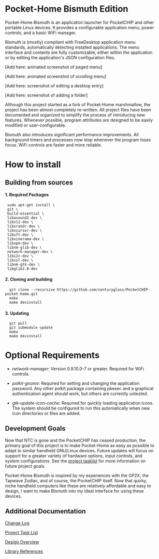 
# Pocket-Home Bismuth Edition

  Pocket-Home Bismuth is an application launcher for PocketCHIP and other portable Linux devices.  It provides a configurable application menu, power controls, and a basic WiFi manager.

  Bismuth is (mostly) compliant with FreeDesktop application menu standards, automatically detecting installed applications. The menu interface and contents are fully customizable, either within the application or by editing the application's JSON configuration files.
 
[Add here: animated screenshot of paged menu]
 
[Add here: animated screenshot of scrolling menu]

[Add here: screenshot of editing a desktop entry]

[Add here: screenshot of adding a folder]

  Although this project started as a fork of Pocket-Home marshmallow, the project has been almost completely re-written. All project files have been documented and organized to simplify the process of introducing new features. Whenever possible, program attributes are designed to be easily modified or user-configurable. 

  Bismuth also introduces significant performance improvements. All background timers and processes now stop whenever the program loses focus. WiFi controls are faster and more reliable. 

# How to install

## Building from sources

#### 1. Required Packages

     sudo apt-get install \
     git \
     build-essential \
     libasound2-dev \
     libx11-dev \
     libxrandr-dev \
     libxcursor-dev \
     libxft-dev \
     libxinerama-dev \
     libxpm-dev \
     libnm-glib-dev \
     network-manager-dev \
     libi2c-dev \
     libssl-dev \
     libnm-gtk-dev \
     libglib2.0-dev

####  2. Cloning and building
      
      git clone --recursive https://github.com/centuryglass/PocketCHIP-pocket-home.git
      make
      make devinstall

#### 3. Updating

      git pull
      git submodule update
      make 
      make devinstall

# Optional Requirements

 - *network-manager*: Version 0.9.10.0-7 or greater. Required for WiFi controls.
 
 - *polkit-gnome*: Required for setting and changing the application password. Any other polkit package containing pkexec and a graphical authentication agent should work, but others are currently untested.
 
 - *gtk-update-icon-cache*: Required for quickly loading application icons. The system should be configured to run this automatically when new icon directories or files are added.

## Development Goals

  Now that NTC is gone and the PocketCHIP has ceased production, the primary goal of this project is to make Pocket-Home as easy as possible to adapt to similar handheld GNU/Linux devices. Future updates will focus on support for a greater variety of hardware options, input controls, and system configurations. See the [project tasklist](./docs/TODO.txt) for more information on future project goals.

  Pocket-Home Bismuth is inspired by my experiences with the GP2X, the Tapwave Zodiac, and of course, the PocketCHIP itself. Now that quirky, niche handheld computers like these are relatively affordable and easy to design, I want to make Bismuth into my ideal interface for using these devices.

## Additional Documentation

[Change Log](./docs/Changelog.md)

[Project Task List](./docs/taskList/TODO.md)

[Design Overview](./docs/taskList/Modules.md)

[Library References](./docs/Libraries.md)
